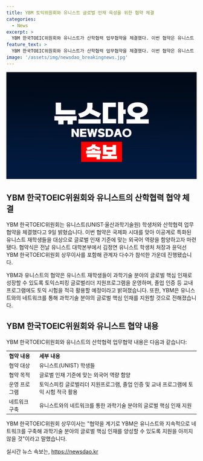 ```yaml
---
title: YBM 토익위원회와 유니스트 글로벌 인재 육성을 위한 협약 체결
categories:
  - News
excerpt: >
  YBM 한국TOEIC위원회와 유니스트가 산학협력 업무협약을 체결했다. 이번 협약은 유니스트 재학생들의 글로벌 인재 기준에 맞는 외국어 역량을 향상시키기 위한 것으로, 특히 YBM은 토익스피킹 글로벌리더 지원 프로그램을 운영하며, 졸업 인증 및 교내 프로그램에서도 토익 시험을 활용할 예정이다. 이에 대한 관련자의 발언과 계획이 포함돼 클릭율을 높일 수 있다.
feature_text: >
  YBM 한국TOEIC위원회와 유니스트가 산학협력 업무협약을 체결했다. 이번 협약은 유니스트 재학생들의 글로벌 인재 기준에 맞는 외국어 역량을 향상시키기 위한 것으로, 특히 YBM은 토익스피킹 글로벌리더 지원 프로그램을 운영하며, 졸업 인증 및 교내 프로그램에서도 토익 시험을 활용할 예정이다. 이에 대한 관련자의 발언과 계획이 포함돼 클릭율을 높일 수 있다.
image: '/assets/img/newsdao_breakingnews.jpg'
---
```


<p><img src="/assets/img/newsdao_breakingnews.jpg" alt="implanttips 속보" /></p>

<h2 data-ke-size="size26">YBM 한국TOEIC위원회와 유니스트의 산학협력 협약 체결</h2>

<p>YBM 한국TOEIC위원회는 유니스트(UNIST·울산과학기술원) 학생처와 산학협력 업무협약을 체결했다고 9일 밝혔습니다. 이번 협약은 국제화 시대를 맞아 이공계로 특화된 유니스트 재학생들을 대상으로 글로벌 인재 기준에 맞는 외국어 역량을 함양하고자 마련됐다. 협약식은 전날 유니스트 대학본부에서 김정연 유니스트 학생처 처장과 윤덕선 YBM 한국TOEIC위원회 상무이사를 포함해 관계자 다수가 참석한 가운데 진행됐습니다.</p>

<p data-ke-size="size16">YBM과 유니스트의 협약은 유니스트 재학생들이 과학기술 분야의 글로벌 핵심 인재로 성장할 수 있도록 토익스피킹 글로벌리더 지원프로그램을 운영하며, 졸업 인증 등 교내 프로그램에도 토익 시험을 적극 활용할 예정이라고 밝혀졌습니다. 또한, YBM은 유니스트와의 네트워크를 통해 과학기술 분야의 글로벌 핵심 인재를 지원할 것으로 전해졌습니다.</p>

<h2 data-ke-size="size26">YBM 한국TOEIC위원회와 유니스트 협약 내용</h2>

<p>YBM 한국TOEIC위원회와 유니스트의 산학협력 업무협약 내용은 다음과 같습니다:</p>

<table>
  <tr>
    <td><b>협약 내용</b></td>
    <td><b>세부 내용</b></td>
  </tr>
  <tr>
    <td>협약 대상</td>
    <td>유니스트(UNIST) 학생들</td>
  </tr>
  <tr>
    <td>협약 목적</td>
    <td>글로벌 인재 기준에 맞는 외국어 역량 함양</td>
  </tr>
  <tr>
    <td>운영 프로그램</td>
    <td>토익스피킹 글로벌리더 지원프로그램, 졸업 인증 및 교내 프로그램에 토익 시험 적극 활용</td>
  </tr>
  <tr>
    <td>네트워크 구축</td>
    <td>유니스트와의 네트워크를 통한 과학기술 분야의 글로벌 핵심 인재 지원</td>
  </tr>
</table>

<p data-ke-size="size16">YBM 한국TOEIC위원회 상무이사는 "협약을 계기로 YBM은 유니스트와 지속적으로 네트워크를 구축해 과학기술 분야의 글로벌 핵심 인재를 양성할 수 있도록 지원을 아끼지 않을 것"이라고 말했습니다.</p>
실시간 뉴스 속보는, <a href="https://newsdao.kr" rel="dofollow">https://newsdao.kr</a>


